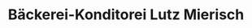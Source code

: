 ---
title: "Bäckerei-Konditorei Lutz Mierisch"
url: /hildesheim/baeckerei-konditorei-lutz-mierisch/
shop: Bäckerei
---
